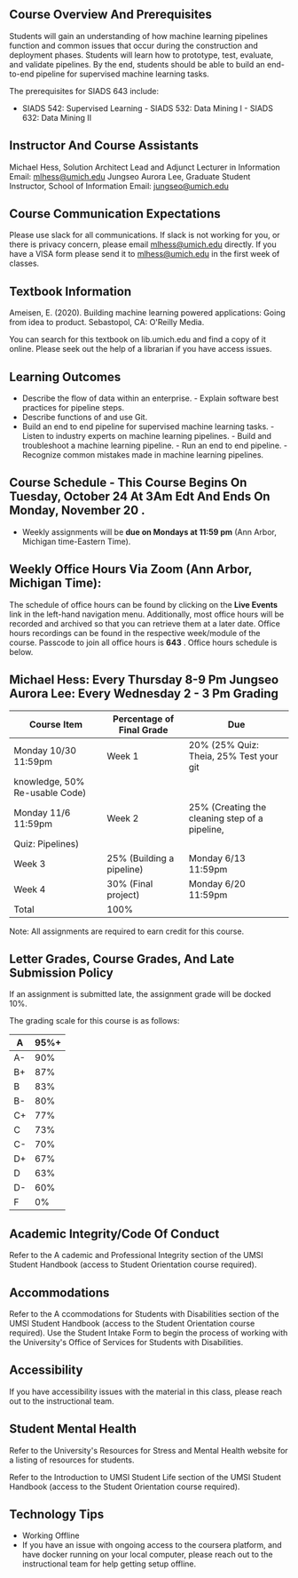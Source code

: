 ## Course Overview And Prerequisites

Students will gain an understanding of how machine learning pipelines function and common issues that occur during the construction and deployment phases. Students will learn how to prototype, test, evaluate, and validate pipelines. By the end, students should be able to build an end-to-end pipeline for supervised machine learning tasks.

The prerequisites for SIADS 643 include:

- SIADS 542: Supervised Learning - SIADS 532: Data Mining I - SIADS 632: Data Mining II

## Instructor And Course Assistants

Michael Hess, Solution Architect Lead and Adjunct Lecturer in Information Email: mlhess@umich.edu Jungseo Aurora Lee, Graduate Student Instructor, School of Information Email: jungseo@umich.edu

## Course Communication Expectations

Please use slack for all communications. If slack is not working for you, or there is privacy concern, please email mlhess@umich.edu directly. If you have a VISA form please send it to mlhess@umich.edu in the first week of classes.

## Textbook Information

Ameisen, E. (2020). Building machine learning powered applications: Going from idea to product. Sebastopol, CA: O'Reilly Media.

You can search for this textbook on lib.umich.edu and find a copy of it online. Please seek out the help of a librarian if you have access issues.

## Learning Outcomes

- Describe the flow of data within an enterprise. - Explain software best practices for pipeline steps.
- Describe functions of and use Git.
- Build an end to end pipeline for supervised machine learning tasks. - Listen to industry experts on machine learning pipelines. - Build and troubleshoot a machine learning pipeline. - Run an end to end pipeline. - Recognize common mistakes made in machine learning pipelines.

## Course Schedule - This Course Begins On Tuesday, October 24 At 3Am Edt And Ends On Monday, November 20 .

- Weekly assignments will be **due on Mondays at 11:59 pm** (Ann Arbor, Michigan time-Eastern Time).

## Weekly Office Hours Via Zoom (Ann Arbor, Michigan Time):

The schedule of office hours can be found by clicking on the **Live Events** link in the left-hand navigation menu. Additionally, most office hours will be recorded and archived so that you can retrieve them at a later date. Office hours recordings can be found in the respective week/module of the course. Passcode to join all office hours is **643** . Office hours schedule is below.

## Michael Hess: Every Thursday 8-9 Pm Jungseo Aurora Lee: Every Wednesday 2 - 3 Pm Grading

| Course Item                    | Percentage of Final Grade | Due                                            |
| ------------------------------ | ------------------------- | ---------------------------------------------- |
| Monday 10/30 11:59pm           | Week 1                    | 20% (25% Quiz: Theia, 25% Test your git        |
| knowledge, 50% Re-usable Code) |                           |                                                |
| Monday 11/6 11:59pm            | Week 2                    | 25% (Creating the cleaning step of a pipeline, |
| Quiz: Pipelines)               |                           |                                                |
| Week 3                         | 25% (Building a pipeline) | Monday 6/13 11:59pm                            |
| Week 4                         | 30% (Final project)       | Monday 6/20 11:59pm                            |
| Total                          | 100%                      |                                                |

Note: All assignments are required to earn credit for this course.

## Letter Grades, Course Grades, And Late Submission Policy

If an assignment is submitted late, the assignment grade will be docked 10%.

The grading scale for this course is as follows:

| A   | 95%+ |
| --- | ---- |
| A-  | 90%  |
| B+  | 87%  |
| B   | 83%  |
| B-  | 80%  |
| C+  | 77%  |
| C   | 73%  |
| C-  | 70%  |
| D+  | 67%  |
| D   | 63%  |
| D-  | 60%  |
| F   | 0%   |

## Academic Integrity/Code Of Conduct

Refer to the A cademic and Professional Integrity section of the UMSI Student Handbook (access to Student Orientation course required).

## Accommodations

Refer to the A ccommodations for Students with Disabilities section of the UMSI Student Handbook (access to the Student Orientation course required). Use the Student Intake Form to begin the process of working with the University's Office of Services for Students with Disabilities.

## Accessibility

If you have accessibility issues with the material in this class, please reach out to the instructional team.

## Student Mental Health

Refer to the University's Resources for Stress and Mental Health website for a listing of resources for students.

Refer to the Introduction to UMSI Student Life section of the UMSI Student Handbook (access to the Student Orientation course required).

## Technology Tips

- Working Offline
- If you have an issue with ongoing access to the coursera platform, and have docker running on your local computer, please reach out to the instructional team for help getting setup offline.
